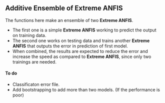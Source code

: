 ## Additive Ensemble of Extreme ANFIS

The functions here make an ensemble of two **Extreme ANFIS**.

- The first one is a simple **Extreme ANFIS** working to predict the output on training data.
- The second one works on testing data and trains another **Extreme ANFIS** that outputs the error in prediction of first model.
- When combined, the results are expected to reduce the error and increase the speed as compared to **Extreme ANFIS**, since only two trainings are needed.


#### To do

- Classificaton error file.
- Add bootstrapping to add more than two models. (If the performance is poor)
